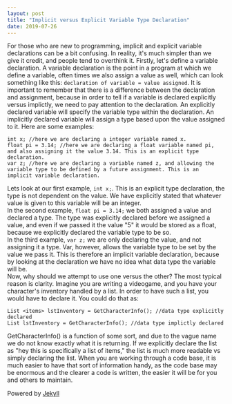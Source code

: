 ```yaml
---
layout: post
title: "Implicit versus Explicit Variable Type Declaration"
date: 2019-07-26
---
```


For those who are new to programming, implicit and explicit variable declarations can be a bit confusing. In reality, it's much simpler than we give it credit, and people tend to overthink it. Firstly, let's define a variable declaration. A variable declaration is the point in a program at which we define a variable, often times we also assign a value as well, which can look something like this: ```declaration of variable = value assigned```. It is important to remember that there is a difference between the declaration and assignment, because in order to tell if a variable is declared explicitly versus implictly, we need to pay attention to the declaration. An explicitly declared variable will specify the variable type within the declaration. An implicitly declared variable will assign a type based upon the value assigned to it. Here are some examples:   
```  
int x; //here we are declaring a integer variable named x.  
float pi = 3.14; //here we are declaring a float variable named pi, and also assigning it the value 3.14. This is an explicit type declaration.  
var z; //here we are declaring a variable named z, and allowing the variable type to be defined by a future assignment. This is an implicit variable declaration.
```  
Lets look at our first example, ```int x;```. This is an explicit type declaration, the type is not dependent on the value. We have explicitly stated that whatever value is given to this variable will be an integer.  
In the second example, ```float pi = 3.14;``` we both assigned a value and declared a type. The type was explicitly declared before we assigned a value, and even if we passed it the value "5" it would be stored as a float, because we explicitly declared the variable type to be so.  
In the third example, ```var z;``` we are only declaring the value, and not assigning it a type. Var, however, allows the variable type to be set by the value we pass it. This is therefore an implicit variable declaration, because by looking at the declaration we have no idea what data type the variable will be.  
Now, why should we attempt to use one versus the other? The most typical reason is clarity. Imagine you are writing a videogame, and you have your character's inventory handled by a list. In order to have such a list, you would have to declare it. You could do that as:  
```  
List <items> lstInventory = GetCharacterInfo(); //data type explicitly declared  
List lstInventory = GetCharacterInfo(); //data type implictly declared
```  
GetCharacterInfo() is a function of some sort, and due to the vague name we do not know exactly what it is returning. If we explicitly declare the list as "hey this is specifically a list of items," the list is much more readable vs simply declaring the list. When you are working through a code base, it is much easier to have that sort of information handy, as the code base may be enormous and the clearer a code is written, the easier it will be for you and others to maintain.  

Powered by [Jekyll](http://jekyllrb.com)
